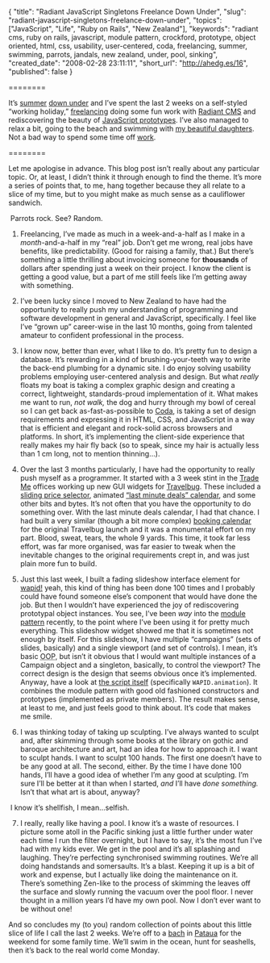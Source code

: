 {
  "title": "Radiant JavaScript Singletons Freelance Down Under",
  "slug": "radiant-javascript-singletons-freelance-down-under",
  "topics": ["JavaScript", "Life", "Ruby on Rails", "New Zealand"],
  "keywords": "radiant cms, ruby on rails, javascript, module pattern, crockford, prototype, object oriented, html, css, usability, user-centered, coda, freelancing, summer, swimming, parrots, jandals, new zealand, under, pool, sinking",
  "created_date": "2008-02-28 23:11:11",
  "short_url": "http://ahedg.es/16",
  "published": false
}

========

It&#8217;s <a title="Summer in New Zealand means kicking off the Jandals" href="http://www.zooomr.com/photos/newfangledtelegraph/4342294/">summer</a> <a title="Find out where in the world is Kerikeri, New Zealand" href="http://maps.google.com/maps?f=q&hl=en&geocode=&q=kerikeri,+nz&ie=UTF8&z=12&iwloc=addr">down under</a> and I&#8217;ve spent the last 2 weeks on a self-styled &#8220;working holiday,&#8221; <a title="One of my clients, the Institute for Spanish Language Studies" href="http://isls.com/">freelancing</a> doing some fun work with <a title="Radiant is a highly usable CMS built in Ruby on Rails" href="http://radiantcms.org/">Radiant CMS</a> and rediscovering the beauty of <a title="Prototypal languages make more sense to me than Class-based ones." href="http://developer.mozilla.org/en/docs/Core_JavaScript_1.5_Guide:Class-Based_vs._Prototype-Based_Languages">JavaScript prototypes</a>. I&#8217;ve also managed to relax a bit, going to the beach and swimming with <a title="They're gonna kill me for linking to this photo. Hehe." href="http://www.zooomr.com/photos/newfangledtelegraph/4063278/">my beautiful daughters</a>. Not a bad way to spend some time off <a title="We're looking for developers! Send me your CV!" href="http://vianet.travel/">work</a>.

========

<p class="outdent">Let me apologise in advance. This blog post isn&#8217;t really about any particular topic. Or, at least, I didn&#8217;t think it through enough to find the theme. It&#8217;s more a series of points that, to me, hang together because they all relate to a slice of my time, but to you might make as much sense as a cauliflower sandwich.</p>
<div class="photo-left">
	<p>
		<img src="http://static.zooomr.com/images/4342329_3511b990cb_o.jpg" alt="">
		Parrots rock. See? Random.
	</p>
</div>
<ol start="1">
	<li>Freelancing, I&#8217;ve made as much in a week-and-a-half as I make in a <em>month</em>-and-a-half in my &#8220;real&#8221; job. Don&#8217;t get me wrong, real jobs have benefits, like predictability. (Good for raising a family, that.) But there&#8217;s something a little thrilling about invoicing someone for <strong>thousands</strong> of dollars after spending just a week on their project. I know the client is getting a good value, but a part of me still feels like I&#8217;m getting away with something.</li>
</ol>
<ol start="2">
	<li>I&#8217;ve been lucky since I moved to New Zealand to have had the opportunity to really push my understanding of programming and software development in general and JavaScript, specifically. I feel like I&#8217;ve &#8220;grown up&#8221; career-wise in the last 10 months, going from talented amateur to confident professional in the process.</li>
</ol>
<ol start="3">
	<li>I know now, better than ever, what I like to do. It&#8217;s pretty fun to design a database. It&#8217;s rewarding in a kind of brushing-your-teeth way to write the back-end plumbing for a dynamic site. I do enjoy solving usability problems employing user-centered analysis and design. But what <em>really</em> floats my boat is taking a complex graphic design and creating a correct, lightweight, standards-proud implementation of it. What makes me want to run, <em>not walk,</em> the dog and hurry through my bowl of cereal so I can get back as-fast-as-possible to <a title="Coda is the closest I've found to a perfect IDE for building web sites." href="http://panic.com/coda/">Coda</a>, is taking a set of design requirements and expressing it in HTML, CSS, and JavaScript in a way that is efficient and elegant and rock-solid across browsers and platforms. In short, it&#8217;s implementing the client-side experience that really makes my hair fly back (so to speak, since my hair is actually less than 1 cm long, not to mention thinning&#8230;).</li>
</ol>
<ol start="4">
	<li>Over the last 3 months particularly, I have had the opportunity to really push myself as a programmer. It started with a 3 week stint in the <a title="Trade Me is the eBay of New Zealand" href="http://www.trademe.co.nz/">Trade Me</a> offices working up new GUI widgets for <a title="Trade Me's accommodation booking site, built by Vianet" href="http://www.travelbug.co.nz/">Travelbug</a>. These included a <a title="Go on, you know you want to see it" href="http://www.travelbug.co.nz/accommodation/Wellington">sliding price selector</a>, animated <a title="No Scriptaculous here, I use Bernie Code!" href="http://www.travelbug.co.nz/lastminutedeals/Wellington">&#8220;last minute deals&#8221; calendar</a>, and some other bits and bytes. It&#8217;s not often that you have the opportunity to do something over. With the last minute deals calendar, I had that chance. I had built a very similar (though a bit more complex) <a title="I recommend the private house, a steal at only $1500 per night!" href="http://www.travelbug.co.nz/visit/19216#book">booking calendar</a> for the original Travelbug launch and it was a monumental effort on my part. Blood, sweat, tears, the whole 9 yards. This time, it took far less effort, was far more organised, was far easier to tweak when the inevitable changes to the original requirements crept in, and was just plain more fun to build.</li>
</ol>
<ol start="5">
	<li>Just this last week, I built a fading slideshow interface element for <a title="Get ready for 2D codes, because here they come!" href="http://www.wapid.co.nz/">wapid!</a> yeah, this kind of thing has been done 100 times and I probably could have found someone else&#8217;s component that would have done the job. But then I wouldn&#8217;t have experienced the joy of rediscovering prototypal object instances. You see, I&#8217;ve been <em>way</em> into the <a title="Module pattern is a way of creating private variables in JavaScript" href="http://yuiblog.com/blog/2007/06/12/module-pattern/">module pattern</a> recently, to the point where I&#8217;ve been using it for pretty much everything. This slideshow widget showed me that it is sometimes not enough by itself. For this slideshow, I have multiple &#8220;campaigns&#8221; (sets of slides, basically) and a single viewport (and set of controls). I mean, it&#8217;s basic <acronym title="Object Oriented Programming">OOP</acronym >, but isn&#8217;t it obvious that I would want multiple instances of a Campaign object and a singleton, basically, to control the viewport? The correct design is the design that seems obvious once it&#8217;s implemented. Anyway, have a look at <a title="Warning: code" href="http://www.wapid.co.nz/assets/js/wapid.js">the script itself</a> (specifically <code>WAPID.animation</code>). It combines the module pattern with good old fashioned constructors and prototypes (implemented as private members). The result makes sense, at least to me, and just feels good to think about. It&#8217;s code that makes me smile.</li>
</ol>
<ol start="6">
	<li>I was thinking today of taking up sculpting. I&#8217;ve always wanted to sculpt and, after skimming through some books at the library on gothic and baroque architecture and art, had an idea for how to approach it. I want to sculpt hands. I want to sculpt 100 hands. The first one doesn&#8217;t have to be any good at all. The second, either. By the time I have done 100 hands, I&#8217;ll have a good idea of whether I&#8217;m any good at sculpting. I&#8217;m sure I&#8217;ll be better at it than when I started, <em>and</em> I&#8217;ll have <em>done something.</em> Isn&#8217;t that what art is about, anyway?</li>
</ol>
<div class="photo-left">
	<p>
		<img src="http://www.webtime.ch/bilder/atoll.jpg" alt="">
		I know it&#8217;s shellfish, I mean&#8230;selfish.
	</p>
</div>
<ol start="7">
	<li>I really, really like having a pool. I know it&#8217;s a waste of resources. I picture some atoll in the Pacific sinking just a little further under water each time I run the filter overnight, but I have to say, it&#8217;s the most fun I&#8217;ve had with my kids ever. We get in the pool and it&#8217;s all splashing and laughing. They&#8217;re perfecting synchronised swimming routines. We&#8217;re all doing handstands and somersaults. It&#8217;s a blast. Keeping it up is a bit of work and expense, but I actually like doing the maintenance on it. There&#8217;s something Zen-like to the process of skimming the leaves off the surface and slowly running the vacuum over the pool floor. I never thought in a million years I&#8217;d have my own pool. Now I don&#8217;t ever want to be without one!</li>
</ol>

<p>And so concludes my (to you) random collection of points about this little slice of life I call the last 2 weeks. We&#8217;re off to a <a title="Crazy kiwis have silly names for everything" href="http://en.wikipedia.org/wiki/Bach_%28New_Zealand%29">bach</a> in <a title="Find out where in the world is Pataua, New Zealand" href="http://maps.google.com/maps?f=q&hl=en&geocode=&q=Pataua&sll=37.0625,-95.677068&sspn=51.443116,84.023438&ie=UTF8&z=13&iwloc=addr">Pataua</a> for the weekend for some family time. We&#8217;ll swim in the ocean, hunt for seashells, then it&#8217;s back to the real world come Monday.</p>
